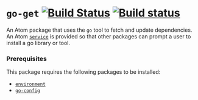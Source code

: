 # `go-get` [![Build Status](https://travis-ci.org/joefitzgerald/go-get.svg?branch=master)](https://travis-ci.org/joefitzgerald/go-get) [![Build status](https://ci.appveyor.com/api/projects/status/qdu5k1n7a5cgm1hp?svg=true)](https://ci.appveyor.com/project/joefitzgerald/go-get)

An Atom package that uses the `go` tool to fetch and update dependencies. An Atom [`service`](https://atom.io/docs/latest/behind-atom-interacting-with-other-packages-via-services) is provided so that other packages can prompt a user to install a go library or tool.

### Prerequisites

This package requires the following packages to be installed:

* [`environment`](https://atom.io/packages/environment)
* [`go-config`](https://atom.io/packages/go-config)
